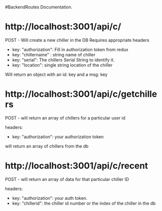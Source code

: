 #BackendRoutes Documentation.

# http://localhost:3001/api/c/

POST - Will create a new chiller in the DB
        Requires appropriate headers
        
*  key: "authorization": Fill in authorization token from redux
*  key: "chillername" : string name of chiller
*  key: "serial": The chillers Serial String to identify it.
*  key: "location": single string location of the chiller

Will return an object with an id: key and a msg: key

# http://localhost:3001/api/c/getchillers

POST - will return an array of chillers for a particular user id

headers:

* key: "authorization": your authorization token

will return an array of chillers from the db


# http://localhost:3001/api/c/recent

POST - will return an array of data for that particular chiller ID

headers:

* key: "authorization": your auth token.
* key: "chillerid": the chiller id number or the index of the chiller in the db
